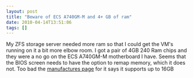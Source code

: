 ```yaml
---
layout: post
title: "Beware of ECS A740GM-M and 4+ GB of ram"
date: 2010-04-14T13:51:06
tags: []
---
```


My ZFS storage server needed more ram so that I could get the VM's running on it a bit more elbow room.  I got a pair of 4GB 240 Ram chips and they were a no go on the ECS A740GM-M motherboard I have.  Seems that the BIOS screen needs to have the option to remap memory, which it does not.  Too bad the [manufactures page](http://www.ecs.com.tw/ECSWebSite/Products/ProductsDetail.aspx?CategoryID=1&DetailID=864&DetailName=Feature&MenuID=1&LanID=0) for it says it supports up to 16GB

